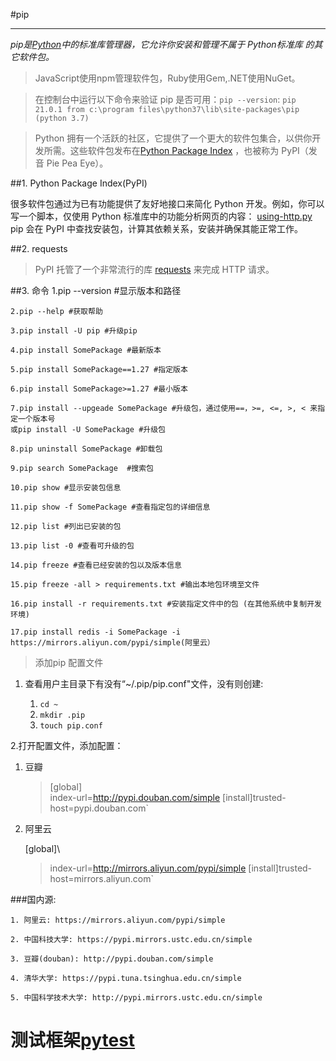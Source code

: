 #pip

---

*pip是[Python](python_basics.md "python_basics")中的标准库管理器，它允许你安装和管理不属于 Python标准库 的其它软件包。*

>JavaScript使用npm管理软件包，Ruby使用Gem,.NET使用NuGet。

> 在控制台中运行以下命令来验证 pip 是否可用：`pip --version`:
`pip 21.0.1 from c:\program files\python37\lib\site-packages\pip (python 3.7)`

> Python 拥有一个活跃的社区，它提供了一个更大的软件包集合，以供你开发所需。这些软件包发布在[Python Package Index](https://python.freelycode.com/contribution/detail/1544) ，也被称为 PyPI（发音 Pie Pea Eye）。

##1. Python Package Index(PyPI)

很多软件包通过为已有功能提供了友好地接口来简化 Python 开发。例如，你可以写一个脚本，仅使用 Python 标准库中的功能分析网页的内容：
[using-http.py](../using-http.py "pypi")
pip 会在 PyPI 中查找安装包，计算其依赖关系，安装并确保其能正常工作。

##2. requests
>PyPI 托管了一个非常流行的库 [requests](https://2.python-requests.org/en/master/ "requests docs") 来完成 HTTP 请求。

##3. 命令
    1.pip --version #显示版本和路径

    2.pip --help #获取帮助

    3.pip install -U pip #升级pip

    4.pip install SomePackage #最新版本

    5.pip install SomePackage==1.27 #指定版本

    6.pip install SomePackage>=1.27 #最小版本

    7.pip install --upgeade SomePackage #升级包，通过使用==，>=, <=, >, < 来指定一个版本号
    或pip install -U SomePackage #升级包

    8.pip uninstall SomePackage #卸载包

    9.pip search SomePackage  #搜索包

    10.pip show #显示安装包信息

    11.pip show -f SomePackage #查看指定包的详细信息

    12.pip list #列出已安装的包

    13.pip list -0 #查看可升级的包

    14.pip freeze #查看已经安装的包以及版本信息

    15.pip freeze -all > requirements.txt #输出本地包环境至文件

    16.pip install -r requirements.txt #安装指定文件中的包 (在其他系统中复制开发环境)

    17.pip install redis -i SomePackage -i https://mirrors.aliyun.com/pypi/simple(阿里云）



>添加pip 配置文件

1. 查看用户主目录下有没有“~/.pip/pip.conf"文件，没有则创建:
   
   1. `cd ~ `
   2. `mkdir .pip`
   3. `touch pip.conf`
    
2.打开配置文件，添加配置： 
1. 豆瓣
    
    >[global]\
    index-url=http://pypi.douban.com/simple 
    [install]trusted-host=pypi.douban.com`
    
2. 阿里云
   
    [global]\
    >index-url=http://mirrors.aliyun.com/pypi/simple 
    [install]trusted-host=mirrors.aliyun.com`
   
###国内源:

    1. 阿里云: https://mirrors.aliyun.com/pypi/simple

    2. 中国科技大学: https://pypi.mirrors.ustc.edu.cn/simple

    3. 豆瓣(douban): http://pypi.douban.com/simple

    4. 清华大学: https://pypi.tuna.tsinghua.edu.cn/simple

    5. 中国科学技术大学: http://pypi.mirrors.ustc.edu.cn/simple 


# 测试框架[pytest](https://docs.pytest.org/en/latest/ "pytest")

